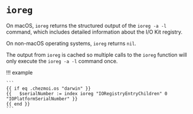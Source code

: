 # `ioreg`

On macOS, `ioreg` returns the structured output of the `ioreg -a -l` command,
which includes detailed information about the I/O Kit registry.

On non-macOS operating systems, `ioreg` returns `nil`.

The output from `ioreg` is cached so multiple calls to the `ioreg` function
will only execute the `ioreg -a -l` command once.

!!! example

    ```
    {{ if eq .chezmoi.os "darwin" }}
    {{   $serialNumber := index ioreg "IORegistryEntryChildren" 0 "IOPlatformSerialNumber" }}
    {{ end }}
    ```
